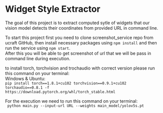 # Widget Style Extractor 

The goal of this project is to extract computed sytle of widgets that our vision model detects their coordinates from
provided URL in command line.

To start this project first you need to clone screenshot_service repo from ucraft GitHub, then install necessary packages
using `npm install` and then run the service using `npm start`. \
After this you will be able to get screenshot of url that we will be pass in command line during execution.

to install torch, torchvision and trochaudio with correct version please run this command on your terminal: \
Windows & Ubuntu: \
`pip install torch==1.8.1+cu102 torchvision==0.9.1+cu102 torchaudio==0.8.1 -f https://download.pytorch.org/whl/torch_stable.html`

For the execution we need to run this command on your terminal: \
` python main.py --input-url URL --weights main_model/yolov5s.pt`

